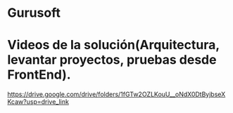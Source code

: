 # Gurusoft

# Videos de la solución(Arquitectura, levantar proyectos, pruebas desde FrontEnd).
https://drive.google.com/drive/folders/1fGTw2OZLKouU__oNdX0DtByjbseXKcaw?usp=drive_link 
